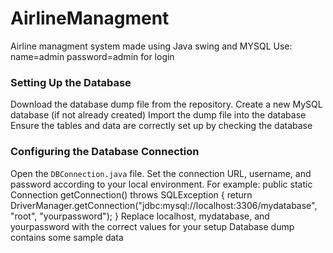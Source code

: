 # AirlineManagment
Airline managment system made using Java swing and MYSQL
Use: name=admin password=admin for login
### Setting Up the Database
Download the database dump file from the repository.
Create a new MySQL database (if not already created)
Import the dump file into the database
Ensure the tables and data are correctly set up by checking the database
### Configuring the Database Connection
 Open the `DBConnection.java` file.
 Set the connection URL, username, and password according to your local environment. For example:
   public static Connection getConnection() throws SQLException {
       return DriverManager.getConnection("jdbc:mysql://localhost:3306/mydatabase", "root", "yourpassword");
   }
Replace localhost, mydatabase, and yourpassword with the correct values for your setup
Database dump contains some sample data
